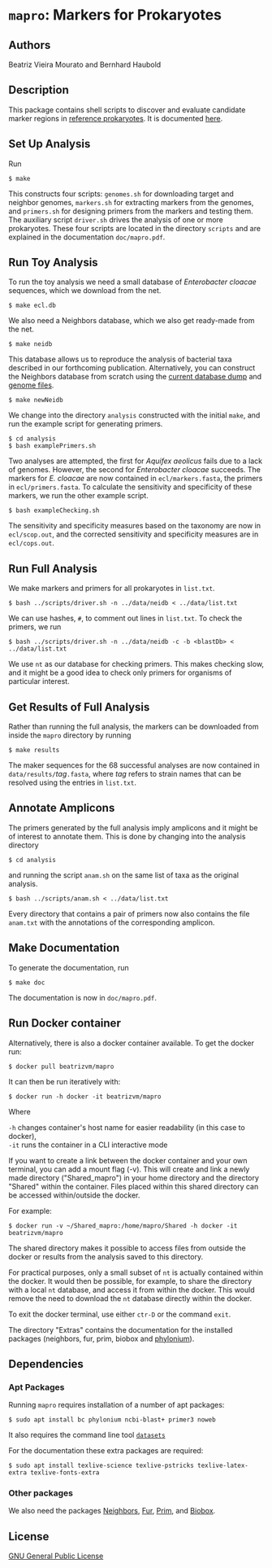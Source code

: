 # `mapro`: Markers for Prokaryotes
## Authors
Beatriz Vieira Mourato and Bernhard Haubold

## Description

This package contains shell scripts to discover and evaluate candidate
marker regions in [reference
prokaryotes](https://https://ftp.ncbi.nlm.nih.gov/genomes/GENOME_REPORTS/prok_reference_genomes.txt). It
is documented [here](https://owncloud.gwdg.de/index.php/s/sI1djbVxVqEufsY).

## Set Up Analysis

Run

`$ make`  

This constructs four scripts: `genomes.sh` for downloading target and
neighbor genomes, `markers.sh` for extracting markers from the
genomes, and `primers.sh` for designing primers from the markers and
testing them. The auxiliary script `driver.sh` drives the analysis of
one or more prokaryotes. These four scripts are located in the
directory `scripts` and are explained in the documentation
`doc/mapro.pdf`.

## Run Toy Analysis
To run the toy analysis we need a small database of *Enterobacter
cloacae* sequences, which we download from the net.

`$ make ecl.db`

We also need a Neighbors database, which we also get ready-made from
the net.

`$ make neidb`

This database allows us to reproduce the analysis of bacterial taxa
described in our forthcoming publication. Alternatively, you can
construct the Neighbors database from scratch using the [current
database
dump](https://ftp.ncbi.nlm.nih.gov/pub/taxonomy/taxdump.tar.gz) and
[genome files](https://ftp.ncbi.nlm.nih.gov/genomes/GENOME_REPORTS).

`$ make newNeidb`

We change into the directory `analysis` constructed with
the initial `make`, and run the example script for
generating primers.

`$ cd analysis`  
`$ bash examplePrimers.sh`

Two analyses are attempted, the first for *Aquifex aeolicus* fails due
to a lack of genomes. However, the second for *Enterobacter cloacae*
succeeds. The markers for *E. cloacae* are now contained in
`ecl/markers.fasta`, the primers in `ecl/primers.fasta`. To calculate
the sensitivity and specificity of these markers, we run the other
example script.

`$ bash exampleChecking.sh`

The sensitivity and specificity measures based on the taxonomy are now
in `ecl/scop.out`, and the corrected sensitivity and specificity
measures are in `ecl/cops.out`.

## Run Full Analysis

We make markers and primers for all prokaryotes in `list.txt`.

`$ bash ../scripts/driver.sh -n ../data/neidb < ../data/list.txt`

We can use hashes, `#`, to comment out lines in `list.txt`. To check
the primers, we run

`$ bash ../scripts/driver.sh -n ../data/neidb -c -b <blastDb> < ../data/list.txt`

We use `nt` as our database for checking primers. This makes checking
slow, and it might be a good idea to check only primers for organisms
of particular interest.

## Get Results of Full Analysis
Rather than running the full analysis, the markers can be downloaded
from inside the `mapro` directory by running

`$ make results`

The maker sequences for the 68 successful analyses are now contained
in `data/results/`*tag*`.fasta`, where *tag* refers to strain names
that can be resolved using the entries in `list.txt`.

## Annotate Amplicons
The primers generated by the full analysis imply amplicons and it
might be of interest to annotate them. This is done by changing into
the analysis directory

`$ cd analysis`

and running the script `anam.sh` on the same list of taxa as the
original analysis.

`$ bash ../scripts/anam.sh < ../data/list.txt`

Every directory that contains a pair of primers now also contains the
file `anam.txt` with the annotations of the corresponding amplicon.

## Make Documentation

To generate the documentation, run

`$ make doc`  

The documentation is now in `doc/mapro.pdf`.

## Run Docker container
Alternatively, there is also a docker container available. To get the
docker run:

`$ docker pull beatrizvm/mapro`

It can then be run iteratively with:

`$ docker run -h docker -it beatrizvm/mapro`

Where

`-h` changes container's host name for easier readability (in this
case to docker),  
`-it` runs the container in a CLI interactive mode

If you want to create a link between the docker container and your own terminal,
you can add a mount flag (-v). This will create and link a newly made directory
("Shared_mapro") in your home directory and the directory "Shared" within the
container. Files placed within this shared directory can be accessed
within/outside the docker.

For example:

 `$ docker run -v ~/Shared_mapro:/home/mapro/Shared -h docker -it beatrizvm/mapro`

The shared directory makes it possible to access files from outside the docker
or results from the analysis saved to this directory. 

For practical purposes, only a small subset of `nt` is actually contained within
the docker. It would then be possible, for example, to share the directory with
a local `nt` database, and access it from within the docker. This would remove
the need to download the `nt` database directly within the docker.

To exit the docker terminal, use either `ctr-D` or the command `exit`.

The directory "Extras" contains the documentation for the installed packages
(neighbors, fur, prim, biobox and
[phylonium](https://github.com/evolbioinf/prim)).

## Dependencies
### Apt Packages

Running `mapro` requires installation of a number of apt packages:

`$ sudo apt install bc phylonium ncbi-blast+ primer3 noweb`

It also requires the command line tool [`datasets`](https://www.ncbi.nlm.nih.gov/datasets/docs/v2/download-and-install/)

For the documentation these extra packages are required:  

`$ sudo apt install texlive-science texlive-pstricks
texlive-latex-extra texlive-fonts-extra`


### Other packages

We also need the packages
[Neighbors](https://github.com/evolbioinf/neighbors),
[Fur](https://github.com/evolbioinf/fur),
[Prim](https://github.com/evolbioinf/prim), and
[Biobox](https://github.com/evolbioinf/biobox).

## License
[GNU General Public License](https://www.gnu.org/licenses/gpl.html)
